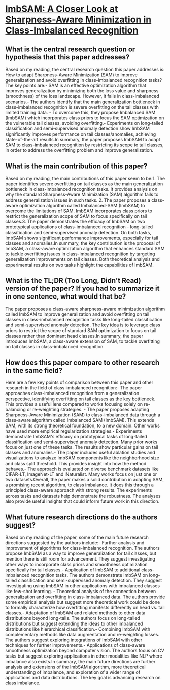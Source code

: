 # [ImbSAM: A Closer Look at Sharpness-Aware Minimization in   Class-Imbalanced Recognition](https://arxiv.org/abs/2308.07815)

## What is the central research question or hypothesis that this paper addresses?

Based on my reading, the central research question this paper addresses is: How to adapt Sharpness-Aware Minimization (SAM) to improve generalization and avoid overfitting in class-imbalanced recognition tasks?The key points are:- SAM is an effective optimization algorithm that improves generalization by minimizing both the loss value and sharpness (smoothness) of the loss landscape. However, it fails in class-imbalanced scenarios.- The authors identify that the main generalization bottleneck in class-imbalanced recognition is severe overfitting on the tail classes with limited training data. - To overcome this, they propose Imbalanced SAM (ImbSAM) which incorporates class priors to focus the SAM optimization on the vulnerable tail classes, avoiding overfitting.- Experiments on long-tailed classification and semi-supervised anomaly detection show ImbSAM significantly improves performance on tail classes/anomalies, achieving state-of-the-art results.In summary, the paper proposes ImbSAM to adapt SAM to class-imbalanced recognition by restricting its scope to tail classes, in order to address the overfitting problem and improve generalization.


## What is the main contribution of this paper?

Based on my reading, the main contributions of this paper seem to be:1. The paper identifies severe overfitting on tail classes as the main generalization bottleneck in class-imbalanced recognition tasks. It provides analysis on why the standard Sharpness-Aware Minimization (SAM) algorithm fails to address generalization issues in such tasks. 2. The paper proposes a class-aware optimization algorithm called Imbalanced-SAM (ImbSAM) to overcome the limitations of SAM. ImbSAM incorporates class priors to restrict the generalization scope of SAM to focus specifically on tail classes.3. The paper demonstrates the efficacy of ImbSAM on two prototypical applications of class-imbalanced recognition - long-tailed classification and semi-supervised anomaly detection. On both tasks, ImbSAM shows significant performance improvements, especially for tail classes and anomalies.In summary, the key contribution is the proposal of ImbSAM, a class-aware optimization algorithm that enhances standard SAM to tackle overfitting issues in class-imbalanced recognition by targeting generalization improvements on tail classes. Both theoretical analysis and experimental results on two tasks highlight the capabilities of ImbSAM.


## What is the TL;DR (Too Long, Didn't Read) version of the paper? If you had to summarize it in one sentence, what would that be?

The paper proposes a class-aware sharpness-aware minimization algorithm called ImbSAM to improve generalization and avoid overfitting on tail classes in class-imbalanced recognition tasks like long-tailed classification and semi-supervised anomaly detection. The key idea is to leverage class priors to restrict the scope of standard SAM optimization to focus on tail classes rather than dominant head classes.In summary, the paper introduces ImbSAM, a class-aware extension of SAM, to tackle overfitting on tail classes in class-imbalanced recognition.


## How does this paper compare to other research in the same field?

Here are a few key points of comparison between this paper and other research in the field of class-imbalanced recognition:- The paper approaches class-imbalanced recognition from a generalization perspective, identifying overfitting on tail classes as the key bottleneck. This provides a useful lens compared to works focusing solely on re-balancing or re-weighting strategies. - The paper proposes adapting Sharpness-Aware Minimization (SAM) to class-imbalanced data through a class-aware algorithm called Imbalanced SAM (ImbSAM). This extends SAM, with its strong theoretical foundation, to a new domain. Other works have used more empirical regularization strategies.- Experiments demonstrate ImbSAM's efficacy on prototypical tasks of long-tailed classification and semi-supervised anomaly detection. Many prior works focus on just one of these tasks. The results show particular gains on tail classes and anomalies.- The paper includes useful ablation studies and visualizations to analyze ImbSAM components like the neighborhood size and class split threshold. This provides insight into how the method behaves.- The approach is evaluated on diverse benchmark datasets like CIFAR-LT, ImageNet-LT and iNaturalist. Many works focus on just one or two datasets.Overall, the paper makes a solid contribution in adapting SAM, a promising recent algorithm, to class imbalance. It does this through a principled class-aware approach with strong results. The experiments across tasks and datasets help demonstrate the robustness. The analyses also provide useful insights that could inform future work in this direction.


## What future research directions do the authors suggest?

Based on my reading of the paper, some of the main future research directions suggested by the authors include:- Further analysis and improvement of algorithms for class-imbalanced recognition. The authors propose ImbSAM as a way to improve generalization for tail classes, but mention there is still room for advancement. They suggest investigating other ways to incorporate class priors and smoothness optimization specifically for tail classes.- Application of ImbSAM to additional class-imbalanced recognition tasks. The authors demonstrate ImbSAM on long-tailed classification and semi-supervised anomaly detection. They suggest investigating using ImbSAM in other applications with imbalanced classes like few-shot learning. - Theoretical analysis of the connection between generalization and overfitting in class-imbalanced data. The authors provide some empirical analysis but suggest more theoretical work could be done to formally characterize how overfitting manifests differently on head vs. tail classes.- Adaptation of ImbSAM and related methods to other data distributions beyond long-tails. The authors focus on long-tailed distributions but suggest extending the ideas to other imbalanced distributions like hierarchical classification.- Combining ImbSAM with complementary methods like data augmentation and re-weighting losses. The authors suggest exploring integrations of ImbSAM with other techniques for further improvements.- Applications of class-aware smoothness optimization beyond computer vision. The authors focus on CV tasks but suggest exploring applications in other modalities like NLP where imbalance also exists.In summary, the main future directions are further analysis and extensions of the ImbSAM algorithm, more theoretical understanding of imbalance, and exploration of a wider range of applications and data distributions. The key goal is advancing research on class imbalance.
